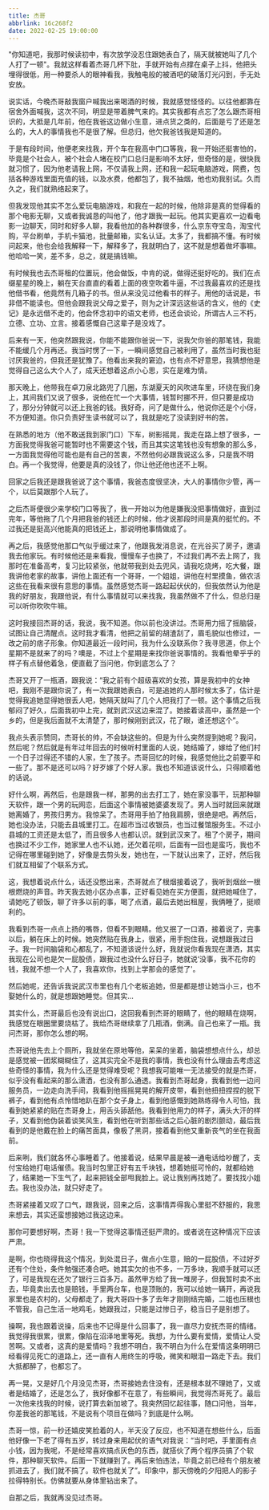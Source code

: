 ```yaml
---
title: 杰哥
abbrlink: 16c268f2
date: 2022-02-25 19:00:00
---
```


"你知道吧，我那时候读初中，有次放学没忍住跟她表白了，隔天就被她叫了几个人打了一顿"。我就这样看着杰哥几杯下肚，手就开始有点撑在桌子上抖，他把头埋得很低，用一种要杀人的眼神看我，我触电般的被酒吧的破落灯光闪到，手无处安放。

说实话，今晚杰哥敲我窗户喊我出来喝酒的时候，我就感觉怪怪的。以往他都靠在宿舍外面喊我，这次不同，明显是带着脾气来的。其实我都有点忘了怎么跟杰哥相识的，大抵是几年前，他在我爸这边做小生意，进点货之类的，后面是亏了还是怎么的，大人的事情我也不是很了解。但总归，他欠我爸钱我是知道的。

于是有段时间，他便老来找我，开个车在我高中门口等我，我一开始还挺害怕的，毕竟是个社会人，被个社会人堵在校门口总归是影响不太好，但奇怪的是，很快我就习惯了，因为他老请我上网，不仅请我上网，还和我一起玩电脑游戏，网费，包括各种游戏里面充值的钱，以及水费，他都包了，我不抽烟，他也劝我别试。久而久之，我们就熟络起来了。

但我发现他其实不怎么爱玩电脑游戏，和我在一起的时候，他除非是真的觉得看的那个电影无聊，又或者我诚恳的叫他了，他才跟我一起玩。他其实更喜欢一边看电影一边聊天，同时和好多人聊，我看他加的各种群很多，什么京东夺宝岛，淘宝代购，平台刷单，手机卡猫池，批量邮箱，实名认证。太多了，我都搞不懂。有时候问起来，他也会给我解释一下，解释多了，我就明白了，这不就是想着做坏事嘛。他哈哈一笑，差不多，总之，就是搞钱嘛。

有时候我也去杰哥租的位置玩，他会做饭，中肯的说，做得还挺好吃的。我们在点缀星星的晚上，躺在天台直直的看着上面的夜空吹着牛逼，不过我最喜欢的还是找他借书看，他竟然有几箱子的书。但从来没见过他看书的样子。用他的话说是，书非借不能读也。但他会跟我说父母之爱子，则为之计深远这些话的含义，他的《史记》是永远借不走的，他会怀念初中的语文老师，也还会谈论，所谓古人三不朽，立德、立功、立言。接着感慨自己这辈子是没戏了。

后来有一天，他突然跟我说，你能不能跟你爸说一下，说我欠你爸的那笔钱，我能不能缓几个月再还。我当时愣了一下，一瞬间感觉自己被利用了，虽然当时我也挺讨厌我爸的，但我还是犹豫了。他看出来我的窘迫，也有点不好意思，我猜想他是觉得自己这么大个人了，成天还想着这点小心思，实在是难为情。

那天晚上，他带我在卓刀泉北路兜了几圈，东湖夏天的风吹进车里，环绕在我们身上，其间我们又说了很多，说他在忙一个大事情，钱暂时挪不开，但只要是成功了，那分分钟就可以还上我爸的钱。我好奇，问了是做什么，他说你还是个小伢，不方便知道。你只负责好生读书就可以了，我就是吃了没读到好书的苦。

在熟悉的地方（他不敢送我到家门口）下车，树影摇晃，我走在路上想了很多，一方面我觉得我爸可能暂时也不需要这个钱，而且其实这笔钱也没有想象的那么多，一方面我觉得他可能也是有自己的苦衷，不然他何必跟我说这么多，只是我不明白。再一个我觉得，他要是真的没钱了，你让他还他也还不上啊。

回家之后我还是跟我爸说了这个事情，我爸态度很坚决，大人的事情你少管，再一个，以后莫跟那个人玩了。

之后杰哥便很少来学校门口等我了，我一开始以为他是嫌我没把事情做好，直到过完年，等他拖了几个月把我爸的钱还上的时候，他才说那段时间是真的挺忙的。不过我还是挺高兴他能真的把钱还上，那说明他事情做成了。

再之后，我感觉他那口气似乎缓过来了，他跟我发消息说，在光谷买了房子，邀请我去他家玩。有时候他还是来看我，慢慢车子也换了，不过我们再不去上网了，我那时在准备高考，复习比较紧张，他就带我到处去兜风，请我吃烧烤，吃大餐，跟我讲他老家的故事，讲他上面还有一个哥哥，一个姐姐，讲他在村里摸鱼，做农活这些在我看来很有意思的事情。虽然感觉杰哥一路起起伏伏的，但我依然认为他是我的好朋友，我跟他说，有什么事情就可以来找我，我虽然做不了什么，但总归是可以听你吹吹牛嘛。

这时我接回杰哥的话，我说，我不知道。你以前也没讲过。杰哥用力摇了摇脑袋，试图让自己清醒点。这时我才看清，他把之前留的胡渣刮了，眉毛貌似也修过，一改之前的痞子形象。你知道最近一段时间，我为什么没联系你？我寻思道，你上个星期不是就来了的吗？噢是，不过上个星期是来找你爸说事情的。我看他晕乎乎的样子有点替他着急，便直截了当问他，你到底怎么了？

杰哥又开了一瓶酒，跟我说：“我之前有个超级喜欢的女孩，算是我初中的女神吧，我刚不是跟你说了，有一次我跟她表白，可是追她的人那时候太多了，估计是觉得我追她显得她很丢人吧，她隔天就叫了几个人把我打了一顿。这个事情之后我郁闷了好久，后面我初中上完，就到武汉这边来混了。她接着读高中，虽然是一个乡的，但是我后面就不太清楚了，那时候刚到武汉，花了眼，谁还想这个”。

我点头表示赞同，杰哥长的帅，不会缺这些的。但是为什么突然提到她呢？我问，然后呢？然后就是有年过年回去的时候听村里面的人说，她结婚了，嫁给了他们村一个日子过得还不错的人家，生了孩子。杰哥回忆的时候，我感觉他比之前要平和一些了。那不是还可以吗？好歹嫁了个好人家。我也不知道该说什么，只得顺着他的话说。

好什么啊，再然后，也是跟我一样，那男的出去打工了，她在家没事干，玩那种聊天软件，跟一个男的玩网恋，后面这个事情被她婆婆发现了。男人当时就回来就跟她离婚了，男孩归男方。我惊呆了。杰哥用手拍了拍我肩膀，很绝是吧。再然后，她也没办法，只能去县城里打工。在超市当过收银员，也当过餐馆服务生。不过小县城的工资还是太低了，而且很多人也都认识。就到武汉来了。租了个房子，期间也换过不少工作，她家里人也不认她，还欠着花呗，后面有一回也是蛮巧，我也不记得在哪里碰到她了，好像是去剪头发，她也在，一下就认出来了，正好，然后我们就互相留了个联系方式。

这，我想着说点什么，话还没憋出来，杰哥就点了根烟接着说了，我听到烟丝一根根燃烧的声音。昨天我去她小区办点事，正好看见她在买方便面，就把她喊住了，请她吃了顿饭，聊了许多以前的事，喝了点酒，最后去她出租屋，我俩睡了，挺顺利的。

我看到杰哥一点点上扬的嘴唇，但看不到眼睛。他又抿了一口酒，接着说了，完事以后，躺在床上的时候。她突然贴在我身上，很紧，用手抱住我，说想跟我过日子。我一时间脑袋和心都乱了，不知道该说什么好，我就说你看我现在潇洒，其实我现在公司也是欠一屁股债，跟我过也没什么好日子，她就说‘没事，我不花你的钱，我就不想一个人了，我喜欢你，找到上学那会的感觉了'。

然后她呢，还告诉我说武汉市里也有几个老板追她，但是都是想让她当小三，也不娶她什么的，就是想跟她睡觉。但其实...

其实什么，杰哥最后也没有说出口，这回我看到杰哥的眼睛了，他的眼睛在烧啊，我感觉在眼圈里要烧枯了。我给杰哥继续拿了几瓶酒，倒满。自己也来了一瓶。我问杰哥，那你怎么想的啊。

杰哥说他先去上个厕所，我就坐在原地等他，呆呆的坐着，脑袋想想点什么，却总是感觉被一团浆糊糊住了，这其实完全不是我的事情，我也没有什么理由去考虑这些奇怪的事情，我为什么还是觉得难受呢？我想我可能唯一无法接受的就是杰哥，似乎没有看起来的那么潇洒，也没有那么通透。我看到杰哥起身，我看到他一边问服务员，一边走向洗手间，我看到他摇摇晃晃的解开皮带，看到他扭扭捏捏的脱下裤子，看到他有点怜惜地趴在那个女子身上，看到他感慨到她熟练得令人可怕，我看到她紧紧的贴在杰哥身上，用舌头舔舐他。我看到他用力的样子，满头大汗的样子，又看到他伪装着谈笑风生，看到他在听到那些话之后心脏的剧烈颤动，最后我看到的是他戴在脸上的痛苦面具，像极了黑洞，接着看到他又重新丧气的坐在我面前。

后来咧，我们就各怀心事睡着了。他接着说，结果早晨是被一通电话给吵醒了，支付宝给她打电话催债。我当时包里正好有五千块钱，想着她挺可怜的，就都给她了，结果她一下生气了，起来把钱全部甩我脸上。说让我别再找她了。要找找小姐去。我也没办法，就只好走了。

杰哥紧接着又叹了口气，跟我说，回来之后，这事情弄得我心里挺不舒服的，我思来想去，其实还蛮想接她过我这边来。

那你可要想好啊，杰哥！我一下觉得这事情还挺严肃的。或者说在这种情况下应该严肃。

是啊，你也晓得我这个情况，到处混日子，做点小生意，赔的一屁股债，不过好歹还有个住处，条件勉强还凑合吧。她其实欠的也不多，一万多块，我顺手就可以还了，可是我现在还欠了银行三百多万。虽然甲方给了我一堆房子，但我暂时卖不出去，毕竟卖出去也是赔钱，手里两台车，也是顶账的，我可以给她一辆开，再说我家里也是农村的，父母都走了，我大哥四十多了去年才刚刚结完婚，二姐也压根也不管我，自己生活一地鸡毛，她跟我过，只能是过惨日子，稳当日子是别想了。

操啊，我也跟着说操，后来也不记得是什么回事了，我一直尽力安抚杰哥的情绪。我觉得我很累，很累，像陷在沼泽地里等死。我想，为什么要有爱情，爱情让人受苦啊。又或者，这真的是爱情吗？我想不明白，我不明白为什么在爱情这条明明已经看得见死亡的道路上，还一直有人用终生的呼吸，微笑和眼泪一路走下去。我们大抵都醉了，也都忘了。

再一晃，又是好几个月没见杰哥，杰哥接她去住没有，还是根本就不理她了，又或者是结婚了，还是怎么了，我好像都不在意了，有些瞬间，我觉得杰哥死了。最后一次他来找我的时候，说打算去新加坡了。我突然回忆起往事，随口问他，当年，你差我爸的那笔钱，不是说有个项目在做吗？到底是什么啊。

杰哥一惊，前一秒还嬉皮笑脸着的人，半天没了反应，也不知道在想些什么，后面他好像一下老了得有五岁，转过身来用起伏的语气对我说：“当时吧，手里面有点小钱，因为我呢，不是经常喜欢搞点灰色的东西，就搭伙了两个程序员搞了个软件，那种聊天软件。后面一下就赚到了。再后来怕违法，毕竟之前已经有个朋友被抓进去了，我们就不搞了。软件也就关了”。印象中，那天傍晚的夕阳把人的影子拉得特别长。仿佛就要从身体里钻出来了。

自那之后，我就再没见过杰哥。
